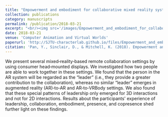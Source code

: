 ```yaml
---
title: "Empowerment and embodiment for collaborative mixed reality systems"
collection: publications
category: manuscripts
permalink: /publication/2018-03-21
excerpt: "<br/><img src='/images/Empowerment_and_embodiment_for_collaborative_mixed_reality_systems.png'>"
date: 2018-03-21
venue: 'Computer Animation and Virtual Worlds'
paperurl: 'http://SJTU-characterlab.github.io/files/Empowerment_and_embodiment_for_collaborative_mixed_reality_systems.pdf'
citation: 'Pan, Y., Sinclair, D., & Mitchell, K. (2018). Empowerment and embodiment for collaborative mixed reality systems. Computer Animation and Virtual Worlds, 29(3-4), e1838.'
---
```


We present several mixed‐reality‐based remote collaboration settings by using consumer head‐mounted displays. We investigated how two people are able to work together in these settings. We found that the person in the AR system will be regarded as the “leader” (i.e., they provide a greater contribution to the collaboration), whereas no similar “leader” emerges in augmented reality (AR)‐to‐AR and AR‐to‐VRBody settings. We also found that these special patterns of leadership only emerged for 3D interactions and not for 2D interactions. Results about the participants' experience of leadership, collaboration, embodiment, presence, and copresence shed further light on these findings.
